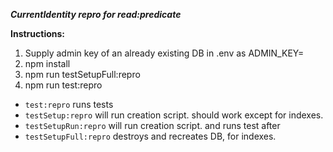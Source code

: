 ***CurrentIdentity repro for read:predicate***

**Instructions:**

1. Supply admin key of an already existing DB in .env as ADMIN_KEY=
2. npm install
3. npm run testSetupFull:repro
4. npm run test:repro

* `test:repro` runs tests
* `testSetup:repro` will run creation script. should work except for indexes. 
* `testSetupRun:repro` will run creation script. and runs test after
* `testSetupFull:repro` destroys and recreates DB, for indexes.
